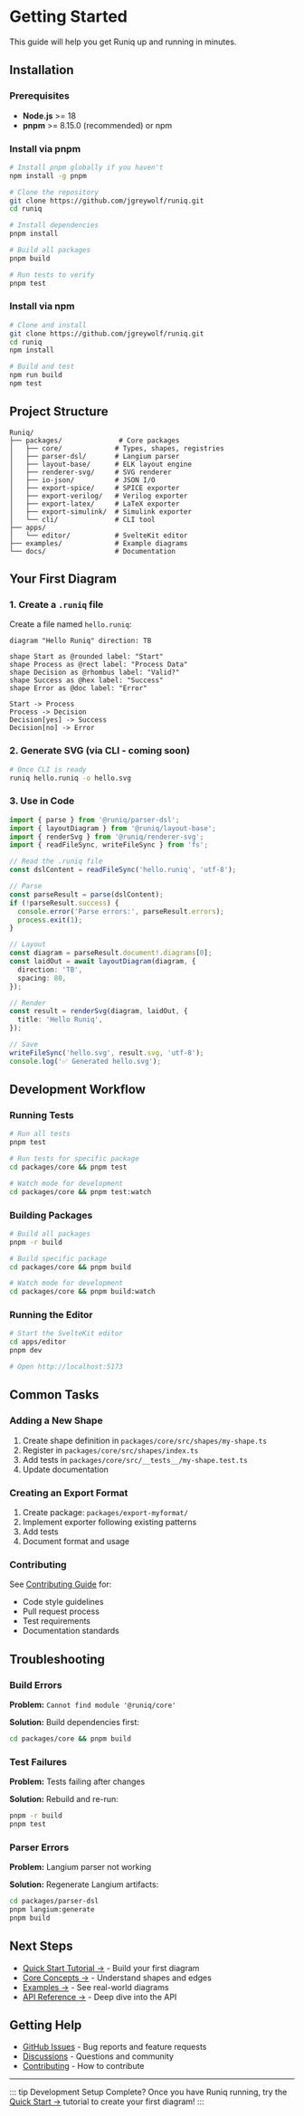 # Getting Started

This guide will help you get Runiq up and running in minutes.

## Installation

### Prerequisites

- **Node.js** >= 18
- **pnpm** >= 8.15.0 (recommended) or npm

### Install via pnpm

```bash
# Install pnpm globally if you haven't
npm install -g pnpm

# Clone the repository
git clone https://github.com/jgreywolf/runiq.git
cd runiq

# Install dependencies
pnpm install

# Build all packages
pnpm build

# Run tests to verify
pnpm test
```

### Install via npm

```bash
# Clone and install
git clone https://github.com/jgreywolf/runiq.git
cd runiq
npm install

# Build and test
npm run build
npm test
```

## Project Structure

```
Runiq/
├── packages/              # Core packages
│   ├── core/             # Types, shapes, registries
│   ├── parser-dsl/       # Langium parser
│   ├── layout-base/      # ELK layout engine
│   ├── renderer-svg/     # SVG renderer
│   ├── io-json/          # JSON I/O
│   ├── export-spice/     # SPICE exporter
│   ├── export-verilog/   # Verilog exporter
│   ├── export-latex/     # LaTeX exporter
│   ├── export-simulink/  # Simulink exporter
│   └── cli/              # CLI tool
├── apps/
│   └── editor/           # SvelteKit editor
├── examples/             # Example diagrams
└── docs/                 # Documentation
```

## Your First Diagram

### 1. Create a `.runiq` file

Create a file named `hello.runiq`:

```runiq
diagram "Hello Runiq" direction: TB

shape Start as @rounded label: "Start"
shape Process as @rect label: "Process Data"
shape Decision as @rhombus label: "Valid?"
shape Success as @hex label: "Success"
shape Error as @doc label: "Error"

Start -> Process
Process -> Decision
Decision[yes] -> Success
Decision[no] -> Error
```

### 2. Generate SVG (via CLI - coming soon)

```bash
# Once CLI is ready
runiq hello.runiq -o hello.svg
```

### 3. Use in Code

```typescript
import { parse } from '@runiq/parser-dsl';
import { layoutDiagram } from '@runiq/layout-base';
import { renderSvg } from '@runiq/renderer-svg';
import { readFileSync, writeFileSync } from 'fs';

// Read the .runiq file
const dslContent = readFileSync('hello.runiq', 'utf-8');

// Parse
const parseResult = parse(dslContent);
if (!parseResult.success) {
  console.error('Parse errors:', parseResult.errors);
  process.exit(1);
}

// Layout
const diagram = parseResult.document!.diagrams[0];
const laidOut = await layoutDiagram(diagram, {
  direction: 'TB',
  spacing: 80,
});

// Render
const result = renderSvg(diagram, laidOut, {
  title: 'Hello Runiq',
});

// Save
writeFileSync('hello.svg', result.svg, 'utf-8');
console.log('✅ Generated hello.svg');
```

## Development Workflow

### Running Tests

```bash
# Run all tests
pnpm test

# Run tests for specific package
cd packages/core && pnpm test

# Watch mode for development
cd packages/core && pnpm test:watch
```

### Building Packages

```bash
# Build all packages
pnpm -r build

# Build specific package
cd packages/core && pnpm build

# Watch mode for development
cd packages/core && pnpm build:watch
```

### Running the Editor

```bash
# Start the SvelteKit editor
cd apps/editor
pnpm dev

# Open http://localhost:5173
```

## Common Tasks

### Adding a New Shape

1. Create shape definition in `packages/core/src/shapes/my-shape.ts`
2. Register in `packages/core/src/shapes/index.ts`
3. Add tests in `packages/core/src/__tests__/my-shape.test.ts`
4. Update documentation

### Creating an Export Format

1. Create package: `packages/export-myformat/`
2. Implement exporter following existing patterns
3. Add tests
4. Document format and usage

### Contributing

See [Contributing Guide](/contributing) for:

- Code style guidelines
- Pull request process
- Test requirements
- Documentation standards

## Troubleshooting

### Build Errors

**Problem:** `Cannot find module '@runiq/core'`

**Solution:** Build dependencies first:

```bash
cd packages/core && pnpm build
```

### Test Failures

**Problem:** Tests failing after changes

**Solution:** Rebuild and re-run:

```bash
pnpm -r build
pnpm test
```

### Parser Errors

**Problem:** Langium parser not working

**Solution:** Regenerate Langium artifacts:

```bash
cd packages/parser-dsl
pnpm langium:generate
pnpm build
```

## Next Steps

- [Quick Start Tutorial →](/guide/quick-start) - Build your first diagram
- [Core Concepts →](/guide/shapes) - Understand shapes and edges
- [Examples →](/examples/) - See real-world diagrams
- [API Reference →](/reference/api/core) - Deep dive into the API

## Getting Help

- [GitHub Issues](https://github.com/jgreywolf/runiq/issues) - Bug reports and feature requests
- [Discussions](https://github.com/jgreywolf/runiq/discussions) - Questions and community
- [Contributing](/contributing) - How to contribute

---

::: tip Development Setup Complete?
Once you have Runiq running, try the [Quick Start →](/guide/quick-start) tutorial to create your first diagram!
:::
